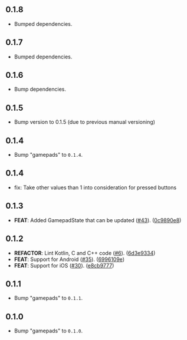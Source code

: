 ## 0.1.8

 - Bumped dependencies.

## 0.1.7

 - Bumped dependencies.

## 0.1.6

 - Bump dependencies.

## 0.1.5

 - Bump version to 0.1.5 (due to previous manual versioning)

## 0.1.4

 - Bump "gamepads" to `0.1.4`.

## 0.1.4

 - fix: Take other values than 1 into consideration for pressed buttons

## 0.1.3

 - **FEAT**: Added GamepadState that can be updated ([#43](https://github.com/flame-engine/gamepads/issues/43)). ([0c9890e8](https://github.com/flame-engine/gamepads/commit/0c9890e80c423621c52226521612e307d8419308))

## 0.1.2

 - **REFACTOR**: Lint Kotlin, C and C++ code ([#6](https://github.com/flame-engine/gamepads/issues/6)). ([6d3e9334](https://github.com/flame-engine/gamepads/commit/6d3e9334072d24525ed7ccf9f8c7fa481c8373fc))
 - **FEAT**: Support for Android ([#35](https://github.com/flame-engine/gamepads/issues/35)). ([6996109e](https://github.com/flame-engine/gamepads/commit/6996109e4452406990191af1b1f10d18461c3bfc))
 - **FEAT**: Support for iOS ([#30](https://github.com/flame-engine/gamepads/issues/30)). ([e8cb9777](https://github.com/flame-engine/gamepads/commit/e8cb9777d42cf35f4b67629a1e6b5f03517edd35))

## 0.1.1

 - Bump "gamepads" to `0.1.1`.

## 0.1.0

 - Bump "gamepads" to `0.1.0`.

